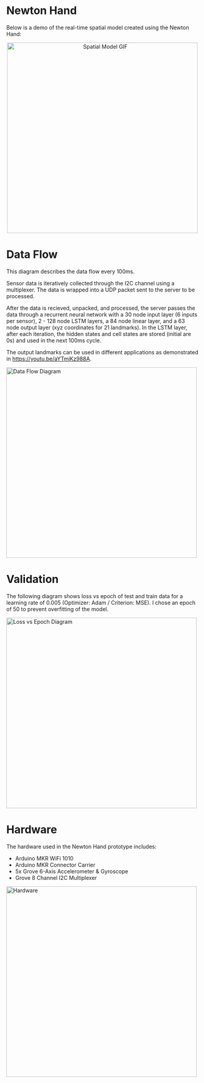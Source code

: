 # Newton Hand

Below is a demo of the real-time spatial model created using the Newton Hand:


<center><img width="500" alt="Spatial Model GIF" src="https://github.com/hgupt3/Newton/assets/112455192/fdeeb6dc-2994-427f-a9a1-2890a4782db0"></center>


# Data Flow

This diagram describes the data flow every 100ms. 

Sensor data is iteratively collected through the I2C channel using a multiplexer. The data is wrapped into a UDP packet sent to the server to be processed.

After the data is recieved, unpacked, and processed, the server passes the data through a recurrent neural network with a 30 node input layer (6 inputs per sensor), 2 - 128 node LSTM layers, a 84 node linear layer, and a 63 node output layer (xyz coordinates for 21 landmarks). In the LSTM layer, after each iteration, the hidden states and cell states are stored (initial are 0s) and used in the next 100ms cycle. 

The output landmarks can be used in different applications as demonstrated in https://youtu.be/aYTmjKz988A. 


<img width="500" alt="Data Flow Diagram" src="https://github.com/hgupt3/Newton/assets/112455192/ace51bf3-89e6-4b83-b25e-3215baa14e95" align="center">

# Validation

The following diagram shows loss vs epoch of test and train data for a learning rate of 0.005 (Optimizer: Adam / Criterion: MSE). I chose an epoch of 50 to prevent overfitting of the model.

<img width="500" alt="Loss vs Epoch Diagram" src="https://github.com/hgupt3/Newton/assets/112455192/1bbad9cd-4fc7-4a7e-8957-1c9af4368a2b" align="center">


# Hardware

The hardware used in the Newton Hand prototype includes:

- Arduino MKR WiFi 1010 
- Arduino MKR Connector Carrier
- 5x Grove 6-Axis Accelerometer & Gyroscope
- Grove 8 Channel I2C Multiplexer


<img width="500" alt="Hardware" src="https://github.com/hgupt3/Newton/assets/112455192/5d5d06a6-7e06-4a08-b2e8-408ade828063" align="center">
